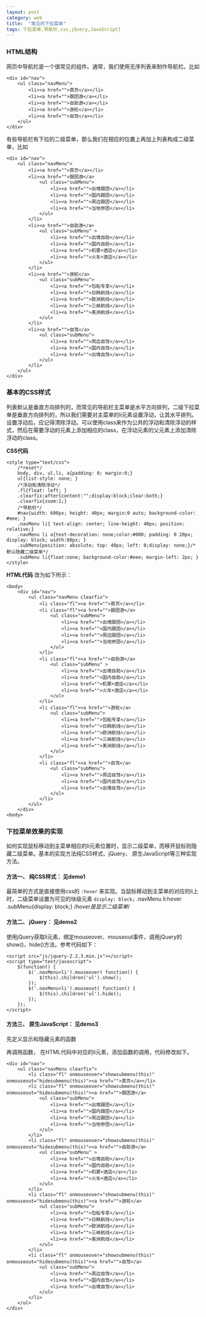 ```yaml
---
layout: post
category: web
title:  "常见的下拉菜单"
tags: 下拉菜单,导航栏,css,jQuery,JavaScript]
---
```


### HTML结构
网页中导航栏是一个很常见的组件。通常，我们使用无序列表来制作导航栏。比如

	<div id="nav">
		<ul class="navMenu">
			<li><a href="">首页</a></li>
			<li><a href="">跟团游</a></li>
			<li><a href="">自助游</a></li>
			<li><a href="">游轮</a></li>
			<li><a href="">自驾</a></li>
		</ul>
	</div>

有些导航栏有下拉的二级菜单，那么我们在相应的位置上再加上列表构成二级菜单，比如

	<div id="nav">
		<ul class="navMenu">
			<li><a href="">首页</a></li>
			<li><a href="">跟团游</a>
				<ul class="subMenu">
					<li><a href="">出境跟团</a></li>
					<li><a href="">国内跟团</a></li>
					<li><a href="">周边跟团</a></li>
					<li><a href="">当地参团</a></li>
				</ul>
			</li>
			<li><a href="">自助游</a>
				<ul class="subMenu" >
					<li><a href="">出境自助</a></li>
					<li><a href="">国内自助</a></li>
					<li><a href="">机票+酒店</a></li>
					<li><a href="">火车+酒店</a></li>
				</ul>
			</li>
			<li><a href="">游轮</a>
				<ul class="subMenu">
					<li><a href="">包船专享</a></li>
					<li><a href="">日韩航线</a></li>
					<li><a href="">欧洲航线</a></li>
					<li><a href="">三峡航线</a></li>
					<li><a href="">美洲航线</a></li>
				</ul>
			</li>
			<li><a href="">自驾</a>
				<ul class="subMenu">
					<li><a href="">周边自驾</a></li>
					<li><a href="">国内自驾</a></li>
					<li><a href="">出境自驾</a></li>
				</ul>
			</li>
		</ul>
	</div>
 
### 基本的CSS样式
列表默认是垂直方向排列的，而常见的导航栏主菜单是水平方向排列，二级下拉菜单是垂直方向排列的，所以我们需要对主菜单的li元素设置浮动，让其水平排列。设置浮动后，应记得清除浮动。可以使用class来作为公共的浮动和清除浮动的样式，然后在需要浮动的元素上添加相应的class，在浮动元素的父元素上添加清除浮动的class。

**CSS代码**

	<style type="text/css">
		/*reset*/
		body, div, ul,li, a{padding: 0; margin:0;}
		ul{list-style: none; }
		/*浮动和清除浮动*/
		.fl{float: left; }
		.clearfix:after{content:"";display:block;clear:both;}
		.clearfix{zoom:1;} 
		/*导航栏*/
		#nav{width: 600px; height: 40px; margin:0 auto; background-color: #eee; }
		.navMenu li{ text-align: center; line-height: 40px; position: relative;}
		.navMenu li a{text-decoration: none;color:#000; padding: 0 20px; display: block; width:80px; }
		.subMenu{position: absolute; top: 40px; left: 0;display: none;}/*默认隐藏二级菜单*/
		.subMenu li{float:none; background-color:#eee; margin-left: 2px; }
	</style>

**HTML代码** 改为如下所示：

	<body>
		<div id="nav">
			<ul class="navMenu clearfix">
				<li class="fl"><a href="">首页</a></li>
				<li class="fl"><a href="">跟团游</a>
					<ul class="subMenu">
						<li><a href="">出境跟团</a></li>
						<li><a href="">国内跟团</a></li>
						<li><a href="">周边跟团</a></li>
						<li><a href="">当地参团</a></li>
					</ul>
				</li>
				<li class="fl"><a href="">自助游</a>
					<ul class="subMenu" >
						<li><a href="">出境自助</a></li>
						<li><a href="">国内自助</a></li>
						<li><a href="">机票+酒店</a></li>
						<li><a href="">火车+酒店</a></li>
					</ul>
				</li>
				<li class="fl"><a href="">游轮</a>
					<ul class="subMenu">
						<li><a href="">包船专享</a></li>
						<li><a href="">日韩航线</a></li>
						<li><a href="">欧洲航线</a></li>
						<li><a href="">三峡航线</a></li>
						<li><a href="">美洲航线</a></li>
					</ul>
				</li>
				<li class="fl"><a href="">自驾</a>
					<ul class="subMenu">
						<li><a href="">周边自驾</a></li>
						<li><a href="">国内自驾</a></li>
						<li><a href="">出境自驾</a></li>
					</ul>
				</li>
			</ul>
		</div>
	<body>

### 下拉菜单效果的实现
如何实现鼠标移动到主菜单相应的li元素位置时，显示二级菜单，而移开鼠标则隐藏二级菜单。基本的实现方法纯CSS样式、jQuery、 原生JavaScript等三种实现方法。

#### 方法一、 纯CSS样式：   见demo1
最简单的方式是直接使用css的 `:hover` 来实现。当鼠标移动到主菜单的对应的li上时，二级菜单设置为可见的块级元素  `display: block;`
	.navMenu li:hover .subMenu{display: block;}	/*hover是显示二级菜单*/


#### 方法二、 jQuery：   见demo2
使用jQuery获取li元素，绑定mouseover、mouseout事件，调用jQuery的show()、hide()方法。参考代码如下：

	<script src="js/jquery-2.2.3.min.js"></script>
	<script type="text/javascript">
		$(function() {
			$('.navMenu>li').mouseover( function() {
				$(this).children('ul').show();
			});
		    $('.navMenu>li').mouseout( function() {
				$(this).children('ul').hide();
			});
		});
	</script>

#### 方法三、 原生JavaScript：  见demo3
先定义显示和隐藏元素的函数

<script type="text/javascript">
	// 定义显示函数
	function showsubmenu(li) {
		var submenu = li.getElementsByClassName('subMenu')[0];
		submenu.style.display="block";
	}
	// 定义隐藏函数
	function hidesubmenu(li){
		var submenu = li.getElementsByClassName('subMenu')[0];
		submenu.style.display="none";
	}
</script>

再调用函数， 在HTML代码中对应的li元素，添加函数的调用，代码修改如下。

	<div id="nav">
		<ul class="navMenu clearfix">
			<li class="fl" onmouseover="showsubmenu(this)" onmouseout="hidesubmenu(this)"><a href="">首页</a></li>
			<li class="fl" onmouseover="showsubmenu(this)" onmouseout="hidesubmenu(this)"><a href="">跟团游</a>
				<ul class="subMenu">
					<li><a href="">出境跟团</a></li>
					<li><a href="">国内跟团</a></li>
					<li><a href="">周边跟团</a></li>
					<li><a href="">当地参团</a></li>
				</ul>
			</li>
			<li class="fl" onmouseover="showsubmenu(this)" onmouseout="hidesubmenu(this)"><a href="">自助游</a>
				<ul class="subMenu" >
					<li><a href="">出境自助</a></li>
					<li><a href="">国内自助</a></li>
					<li><a href="">机票+酒店</a></li>
					<li><a href="">火车+酒店</a></li>
				</ul>
			</li>
			<li class="fl" onmouseover="showsubmenu(this)" onmouseout="hidesubmenu(this)"><a href="">游轮</a>
				<ul class="subMenu">
					<li><a href="">包船专享</a></li>
					<li><a href="">日韩航线</a></li>
					<li><a href="">欧洲航线</a></li>
					<li><a href="">三峡航线</a></li>
					<li><a href="">美洲航线</a></li>
				</ul>
			</li>
			<li class="fl" onmouseover="showsubmenu(this)" onmouseout="hidesubmenu(this)"><a href="">自驾</a>
				<ul class="subMenu">
					<li><a href="">周边自驾</a></li>
					<li><a href="">国内自驾</a></li>
					<li><a href="">出境自驾</a></li>
				</ul>
			</li>
		</ul>
	</div>
